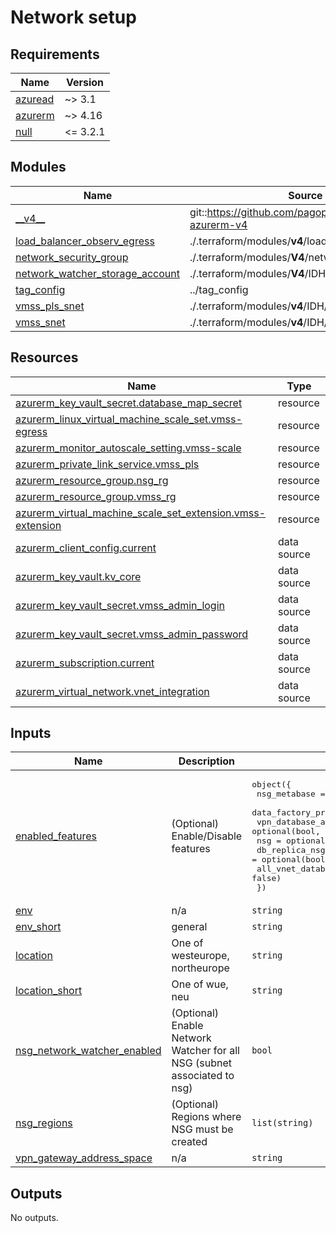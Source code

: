 # Network setup

<!-- BEGIN_TF_DOCS -->
## Requirements

| Name | Version |
|------|---------|
| <a name="requirement_azuread"></a> [azuread](#requirement\_azuread) | ~> 3.1 |
| <a name="requirement_azurerm"></a> [azurerm](#requirement\_azurerm) | ~> 4.16 |
| <a name="requirement_null"></a> [null](#requirement\_null) | <= 3.2.1 |

## Modules

| Name | Source | Version |
|------|--------|---------|
| <a name="module___v4__"></a> [\_\_v4\_\_](#module\_\_\_v4\_\_) | git::https://github.com/pagopa/terraform-azurerm-v4 | 4a50ddb69cafbc09cf43cd317848a75d61f33050 |
| <a name="module_load_balancer_observ_egress"></a> [load\_balancer\_observ\_egress](#module\_load\_balancer\_observ\_egress) | ./.terraform/modules/__v4__/load_balancer | n/a |
| <a name="module_network_security_group"></a> [network\_security\_group](#module\_network\_security\_group) | ./.terraform/modules/__V4__/network_security_group | n/a |
| <a name="module_network_watcher_storage_account"></a> [network\_watcher\_storage\_account](#module\_network\_watcher\_storage\_account) | ./.terraform/modules/__V4__/IDH/storage_account | n/a |
| <a name="module_tag_config"></a> [tag\_config](#module\_tag\_config) | ../tag_config | n/a |
| <a name="module_vmss_pls_snet"></a> [vmss\_pls\_snet](#module\_vmss\_pls\_snet) | ./.terraform/modules/__v4__/IDH/subnet | n/a |
| <a name="module_vmss_snet"></a> [vmss\_snet](#module\_vmss\_snet) | ./.terraform/modules/__v4__/IDH/subnet | n/a |

## Resources

| Name | Type |
|------|------|
| [azurerm_key_vault_secret.database_map_secret](https://registry.terraform.io/providers/hashicorp/azurerm/latest/docs/resources/key_vault_secret) | resource |
| [azurerm_linux_virtual_machine_scale_set.vmss-egress](https://registry.terraform.io/providers/hashicorp/azurerm/latest/docs/resources/linux_virtual_machine_scale_set) | resource |
| [azurerm_monitor_autoscale_setting.vmss-scale](https://registry.terraform.io/providers/hashicorp/azurerm/latest/docs/resources/monitor_autoscale_setting) | resource |
| [azurerm_private_link_service.vmss_pls](https://registry.terraform.io/providers/hashicorp/azurerm/latest/docs/resources/private_link_service) | resource |
| [azurerm_resource_group.nsg_rg](https://registry.terraform.io/providers/hashicorp/azurerm/latest/docs/resources/resource_group) | resource |
| [azurerm_resource_group.vmss_rg](https://registry.terraform.io/providers/hashicorp/azurerm/latest/docs/resources/resource_group) | resource |
| [azurerm_virtual_machine_scale_set_extension.vmss-extension](https://registry.terraform.io/providers/hashicorp/azurerm/latest/docs/resources/virtual_machine_scale_set_extension) | resource |
| [azurerm_client_config.current](https://registry.terraform.io/providers/hashicorp/azurerm/latest/docs/data-sources/client_config) | data source |
| [azurerm_key_vault.kv_core](https://registry.terraform.io/providers/hashicorp/azurerm/latest/docs/data-sources/key_vault) | data source |
| [azurerm_key_vault_secret.vmss_admin_login](https://registry.terraform.io/providers/hashicorp/azurerm/latest/docs/data-sources/key_vault_secret) | data source |
| [azurerm_key_vault_secret.vmss_admin_password](https://registry.terraform.io/providers/hashicorp/azurerm/latest/docs/data-sources/key_vault_secret) | data source |
| [azurerm_subscription.current](https://registry.terraform.io/providers/hashicorp/azurerm/latest/docs/data-sources/subscription) | data source |
| [azurerm_virtual_network.vnet_integration](https://registry.terraform.io/providers/hashicorp/azurerm/latest/docs/data-sources/virtual_network) | data source |

## Inputs

| Name | Description | Type | Default | Required |
|------|-------------|------|---------|:--------:|
| <a name="input_enabled_features"></a> [enabled\_features](#input\_enabled\_features) | (Optional) Enable/Disable features | <pre>object({<br/>    nsg_metabase             = optional(bool, false)<br/>    data_factory_proxy       = optional(bool, false)<br/>    vpn_database_access      = optional(bool, true)<br/>    nsg                      = optional(bool, true)<br/>    db_replica_nsg           = optional(bool, false)<br/>    all_vnet_database_access = optional(bool, false)<br/>  })</pre> | <pre>{<br/>  "all_vnet_database_access": false,<br/>  "data_factory_proxy": false,<br/>  "db_replica_nsg": false,<br/>  "nsg": true,<br/>  "nsg_metabase": false,<br/>  "vpn_database_access": true<br/>}</pre> | no |
| <a name="input_env"></a> [env](#input\_env) | n/a | `string` | n/a | yes |
| <a name="input_env_short"></a> [env\_short](#input\_env\_short) | general | `string` | n/a | yes |
| <a name="input_location"></a> [location](#input\_location) | One of westeurope, northeurope | `string` | n/a | yes |
| <a name="input_location_short"></a> [location\_short](#input\_location\_short) | One of wue, neu | `string` | n/a | yes |
| <a name="input_nsg_network_watcher_enabled"></a> [nsg\_network\_watcher\_enabled](#input\_nsg\_network\_watcher\_enabled) | (Optional) Enable Network Watcher for all NSG (subnet associated to nsg) | `bool` | `false` | no |
| <a name="input_nsg_regions"></a> [nsg\_regions](#input\_nsg\_regions) | (Optional) Regions where NSG must be created | `list(string)` | <pre>[<br/>  "westeurope"<br/>]</pre> | no |
| <a name="input_vpn_gateway_address_space"></a> [vpn\_gateway\_address\_space](#input\_vpn\_gateway\_address\_space) | n/a | `string` | `"172.16.1.0/24"` | no |

## Outputs

No outputs.
<!-- END_TF_DOCS -->
